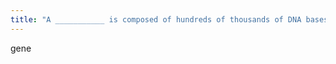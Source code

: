 ```yaml
---
title: "A ___________ is composed of hundreds of thousands of DNA bases that encode a protein"
---
```

gene

